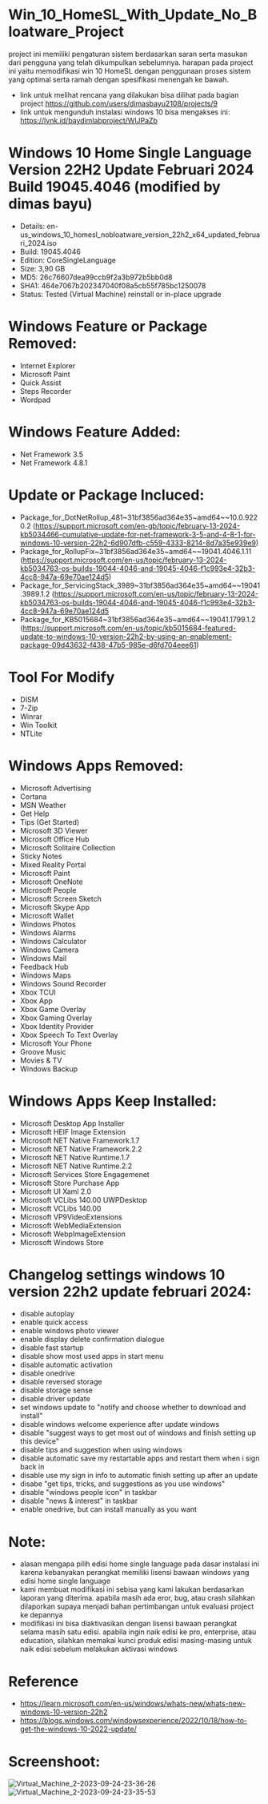 # Win_10_HomeSL_With_Update_No_Bloatware_Project

project ini memiliki pengaturan sistem berdasarkan saran serta masukan dari pengguna yang telah dikumpulkan sebelumnya. harapan pada project ini yaitu memodifikasi win 10 HomeSL dengan penggunaan proses sistem yang optimal serta ramah dengan spesifikasi menengah ke bawah.

- link untuk melihat rencana yang dilakukan bisa dilihat pada bagian project https://github.com/users/dimasbayu2108/projects/9
- link untuk mengunduh instalasi windows 10 bisa mengakses ini: https://lynk.id/baydimlabproject/WlJPaZb

# Windows 10 Home Single Language Version 22H2 Update Februari 2024 Build 19045.4046 (modified by dimas bayu)

- Details: en-us_windows_10_homesl_nobloatware_version_22h2_x64_updated_februari_2024.iso
- Build: 19045.4046
- Edition: CoreSingleLanguage
- Size: 3,90 GB
- MD5: 26c76607dea99ccb9f2a3b972b5bb0d8
- SHA1: 464e7067b202347040f08a5cb55f785bc1250078
- Status: Tested (Virtual Machine) reinstall or in-place upgrade

# Windows Feature or Package Removed:
- Internet Explorer
- Microsoft Paint
- Quick Assist
- Steps Recorder
- Wordpad

# Windows Feature Added:
- Net Framework 3.5
- Net Framework 4.8.1

# Update or Package Incluced:
- Package_for_DotNetRollup_481~31bf3856ad364e35~amd64~~10.0.9220.2 (https://support.microsoft.com/en-gb/topic/february-13-2024-kb5034466-cumulative-update-for-net-framework-3-5-and-4-8-1-for-windows-10-version-22h2-6d907dfb-c559-4333-8214-8d7a35e939e9)
- Package_for_RollupFix~31bf3856ad364e35~amd64~~19041.4046.1.11 (https://support.microsoft.com/en-us/topic/february-13-2024-kb5034763-os-builds-19044-4046-and-19045-4046-f1c993e4-32b3-4cc8-947a-69e70ae124d5)
- Package_for_ServicingStack_3989~31bf3856ad364e35~amd64~~19041.3989.1.2 (https://support.microsoft.com/en-us/topic/february-13-2024-kb5034763-os-builds-19044-4046-and-19045-4046-f1c993e4-32b3-4cc8-947a-69e70ae124d5
- Package_for_KB5015684~31bf3856ad364e35~amd64~~19041.1799.1.2 (https://support.microsoft.com/en-us/topic/kb5015684-featured-update-to-windows-10-version-22h2-by-using-an-enablement-package-09d43632-f438-47b5-985e-d6fd704eee61)

# Tool For Modify
- DISM
- 7-Zip
- Winrar
- Win Toolkit
- NTLite

# Windows Apps Removed:
- Microsoft Advertising
- Cortana
- MSN Weather
- Get Help
- Tips (Get Started)
- Microsoft 3D Viewer
- Microsoft Office Hub
- Microsoft Solitaire Collection
- Sticky Notes
- Mixed Reality Portal
- Microsoft Paint
- Microsoft OneNote
- Microsoft People
- Microsoft Screen Sketch
- Microsoft Skype App
- Microsoft Wallet
- Windows Photos
- Windows Alarms
- Windows Calculator
- Windows Camera
- Windows Mail
- Feedback Hub
- Windows Maps
- Windows Sound Recorder
- Xbox TCUI
- Xbox App
- Xbox Game Overlay
- Xbox Gaming Overlay
- Xbox Identity Provider
- Xbox Speech To Text Overlay
- Microsoft Your Phone
- Groove Music
- Movies & TV
- Windows Backup

# Windows Apps Keep Installed:
- Microsoft Desktop App Installer
- Microsoft HEIF Image Extension
- Microsoft NET Native Framework.1.7
- Microsoft NET Native Framework.2.2
- Microsoft NET Native Runtime.1.7
- Microsoft NET Native Runtime.2.2
- Microsoft Services Store Engagemenet
- Microsoft Store Purchase App
- Microsoft UI Xaml 2.0
- Microsoft VCLibs 140.00 UWPDesktop
- Microsoft VCLibs 140.00
- Microsoft VP9VideoExtensions
- Microsoft WebMediaExtension
- Microsoft WebpImageExtension
- Microsoft Windows Store

# Changelog settings windows 10 version 22h2 update februari 2024:
- disable autoplay
- enable quick access
- enable windows photo viewer
- enable display delete confirmation dialogue
- disable fast startup
- disable show most used apps in start menu
- disable automatic activation
- disable onedrive
- disable reversed storage
- disable storage sense
- disable driver update
- set windows update to "notify and choose whether to download and install"
- disable windows welcome experience after update windows
- disable "suggest ways to get most out of windows and finish setting up this device"
- disable tips and suggestion when using windows
- disable automatic save my restartable apps and restart them when i sign back in
- disable use my sign in info to automatic finish setting up after an update
- disabe "get tips, tricks, and suggestions as you use windows"
- disable "windows people icon" in taskbar
- disable "news & interest" in taskbar
- enable onedrive, but can install manually as you want

# Note:
- alasan mengapa pilih edisi home single language pada dasar instalasi ini karena kebanyakan perangkat memiliki lisensi bawaan windows yang edisi home single language
- kami membuat modifikasi ini sebisa yang kami lakukan berdasarkan laporan yang diterima. apabila masih ada eror, bug, atau crash silahkan dilaporkan supaya menjadi bahan pertimbangan untuk evaluasi project ke depannya
- modifikasi ini bisa diaktivasikan dengan lisensi bawaan perangkat selama masih satu edisi. apabila ingin naik edisi ke pro, enterprise, atau education, silahkan memakai kunci produk edisi masing-masing untuk naik edisi sebelum melakukan aktivasi windows


# Reference
- https://learn.microsoft.com/en-us/windows/whats-new/whats-new-windows-10-version-22h2
- https://blogs.windows.com/windowsexperience/2022/10/18/how-to-get-the-windows-10-2022-update/

# Screenshoot:
![Virtual_Machine_2-2023-09-24-23-36-26](https://github.com/dimasbayu2108/Win_10_and_11_HomeSL_With_Update_No_Bloatware_Project/assets/48012187/814c168c-6226-4d57-8182-dcaf80e471ed)
![Virtual_Machine_2-2023-09-24-23-35-53](https://github.com/dimasbayu2108/Win_10_and_11_HomeSL_With_Update_No_Bloatware_Project/assets/48012187/aba60b7b-ef2c-45de-a1f5-0cce49647ded)






